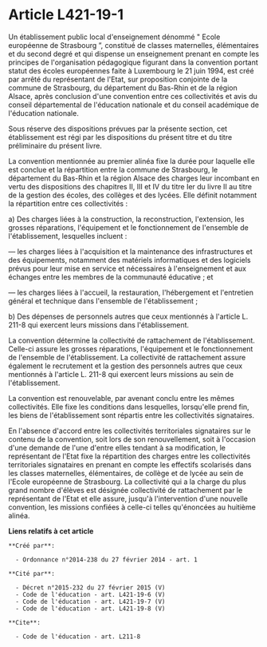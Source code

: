 # Article L421-19-1

Un établissement public local d'enseignement dénommé " Ecole européenne de Strasbourg ”, constitué de classes maternelles,
élémentaires et du second degré et qui dispense un enseignement prenant en compte les principes de l'organisation pédagogique
figurant dans la convention portant statut des écoles européennes faite à Luxembourg le 21 juin 1994, est créé par arrêté du
représentant de l'Etat, sur proposition conjointe de la commune de Strasbourg, du département du Bas-Rhin et de la région
Alsace, après conclusion d'une convention entre ces collectivités et avis du conseil départemental de l'éducation nationale
et du conseil académique de l'éducation nationale. 

Sous réserve des dispositions prévues par la présente section, cet établissement est régi par les dispositions du présent
titre et du titre préliminaire du présent livre. 

La convention mentionnée au premier alinéa fixe la durée pour laquelle elle est conclue et la répartition entre la commune de
Strasbourg, le département du Bas-Rhin et la région Alsace des charges leur incombant en vertu des dispositions des chapitres
II, III et IV du titre Ier du livre II au titre de la gestion des écoles, des collèges et des lycées. Elle définit notamment
la répartition entre ces collectivités : 

a) Des charges liées à la construction, la reconstruction, l'extension, les grosses réparations, l'équipement et le
fonctionnement de l'ensemble de l'établissement, lesquelles incluent : 

― les charges liées à l'acquisition et la maintenance des infrastructures et des équipements, notamment des matériels
informatiques et des logiciels prévus pour leur mise en service et nécessaires à l'enseignement et aux échanges entre les
membres de la communauté éducative ; et 

― les charges liées à l'accueil, la restauration, l'hébergement et l'entretien général et technique dans l'ensemble de
l'établissement ; 

b) Des dépenses de personnels autres que ceux mentionnés à l'article L. 211-8 qui exercent leurs missions dans
l'établissement. 

La convention détermine la collectivité de rattachement de l'établissement. Celle-ci assure les grosses réparations,
l'équipement et le fonctionnement de l'ensemble de l'établissement. La collectivité de rattachement assure également le
recrutement et la gestion des personnels autres que ceux mentionnés à l'article L. 211-8 qui exercent leurs missions au sein
de l'établissement. 

La convention est renouvelable, par avenant conclu entre les mêmes collectivités. Elle fixe les conditions dans lesquelles,
lorsqu'elle prend fin, les biens de l'établissement sont répartis entre les collectivités signataires. 

En l'absence d'accord entre les collectivités territoriales signataires sur le contenu de la convention, soit lors de son
renouvellement, soit à l'occasion d'une demande de l'une d'entre elles tendant à sa modification, le représentant de l'Etat
fixe la répartition des charges entre les collectivités territoriales signataires en prenant en compte les effectifs
scolarisés dans les classes maternelles, élémentaires, de collège et de lycée au sein de l'Ecole européenne de Strasbourg. La
collectivité qui a la charge du plus grand nombre d'élèves est désignée collectivité de rattachement par le représentant de
l'Etat et elle assure, jusqu'à l'intervention d'une nouvelle convention, les missions confiées à celle-ci telles qu'énoncées
au huitième alinéa.

**Liens relatifs à cet article**

	**Créé par**:

	  - Ordonnance n°2014-238 du 27 février 2014 - art. 1

	**Cité par**:

	  - Décret n°2015-232 du 27 février 2015 (V)
	  - Code de l'éducation - art. L421-19-6 (V)
	  - Code de l'éducation - art. L421-19-7 (V)
	  - Code de l'éducation - art. L421-19-8 (V)

	**Cite**:

	  - Code de l'éducation - art. L211-8
